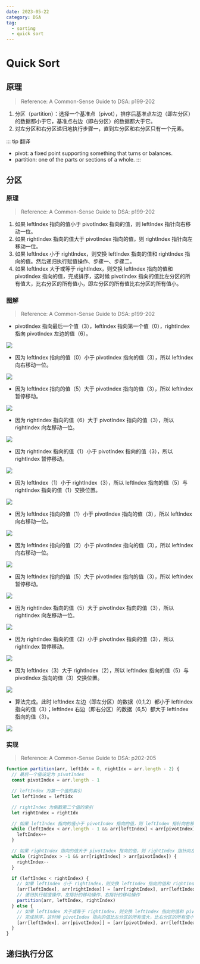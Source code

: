 ```yaml
---
date: 2023-05-22
category: DSA
tag:
  - sorting
  - quick sort
---
```


# Quick Sort

## 原理

> Reference: A Common-Sense Guide to DSA: p199-202

1. 分区（partition）：选择一个基准点（pivot），排序后基准点左边（即左分区）的数据都小于它，基准点右边（即右分区）的数据都大于它。
2. 对左分区和右分区递归地执行步骤一，直到左分区和右分区只有一个元素。

::: tip 翻译
- pivot: a fixed point supporting something that turns or balances.
- partition: one of the parts or sections of a whole.
:::

## 分区

### 原理

> Reference: A Common-Sense Guide to DSA: p199-202

1. 如果 leftIndex 指向的值小于 pivotIndex 指向的值，则 leftIndex 指针向右移动一位。
2. 如果 rightIndex 指向的值大于 pivotIndex 指向的值，则 rightIndex 指针向左移动一位。
3. 如果 leftIndex 小于 rightIndex，则交换 leftIndex 指向的值和 rightIndex 指向的值。然后递归执行赋值操作、步骤一、步骤二。
4. 如果 leftIndex 大于或等于 rightIndex，则交换 leftIndex 指向的值和 pivotIndex 指向的值，完成排序，这时候 pivotIndex 指向的值比左分区的所有值大，比右分区的所有值小，即左分区的所有值比右分区的所有值小。

### 图解

> Reference: A Common-Sense Guide to DSA: p199-202

- pivotIndex 指向最后一个值（3），leftIndex 指向第一个值（0），rightIndex 指向 pivotIndex 左边的值（6）。

![](./_image/slide-1.png)

- 因为 leftIndex 指向的值（0）小于 pivotIndex 指向的值（3），所以 leftIndex 向右移动一位。

![](./_image/slide-2.png)

- 因为 leftIndex 指向的值（5）大于 pivotIndex 指向的值（3），所以 leftIndex 暂停移动。

![](./_image/slide-2.png)

- 因为 rightIndex 指向的值（6）大于 pivotIndex 指向的值（3），所以 rightIndex 向左移动一位。

![](./_image/slide-3.png)

- 因为 rightIndex 指向的值（1）小于 pivotIndex 指向的值（3），所以 rightIndex 暂停移动。

![](./_image/slide-3.png)

- 因为 leftIndex（1）小于 rightIndex（3），所以 leftIndex 指向的值（5）与 rightIndex 指向的值（1）交换位置。

![](./_image/slide-4.png)

- 因为 leftIndex 指向的值（1）小于 pivotIndex 指向的值（3），所以 leftIndex 向右移动一位。

![](./_image/slide-5.png)

- 因为 leftIndex 指向的值（2）小于 pivotIndex 指向的值（3），所以 leftIndex 向右移动一位。

![](./_image/slide-6.png)

- 因为 leftIndex 指向的值（5）大于 pivotIndex 指向的值（3），所以 leftIndex 暂停移动。

![](./_image/slide-6.png)

- 因为 rightIndex 指向的值（5）大于 pivotIndex 指向的值（3），所以 rightIndex 向左移动一位。

![](./_image/slide-7.png)

- 因为 rightIndex 指向的值（2）小于 pivotIndex 指向的值（3），所以 rightIndex 暂停移动。

![](./_image/slide-7.png)

- 因为 leftIndex（3）大于 rightIndex（2），所以 leftIndex 指向的值（5）与 pivotIndex 指向的值（3）交换位置。

![](./_image/slide-8.png)

- 算法完成。此时 leftIndex 左边（即左分区）的数据（0,1,2）都小于 leftIndex 指向的值（3）；leftIndex 右边（即右分区）的数据（6,5）都大于 leftIndex 指向的值（3）。

![](./_image/slide-9.png)

### 实现

> Reference: A Common-Sense Guide to DSA: p202-205

```js
function partition(arr, leftIdx = 0, rightIdx = arr.length - 2) {
  // 最后一个值设定为 pivotIndex
  const pivotIndex = arr.length - 1

  // leftIndex 为第一个值的索引
  let leftIndex = leftIdx

  // rightIndex 为倒数第二个值的索引
  let rightIndex = rightIdx

  // 如果 leftIndex 指向的值小于 pivotIndex 指向的值，则 leftIndex 指针向右移动一位
  while (leftIndex < arr.length - 1 && arr[leftIndex] < arr[pivotIndex]) {
    leftIndex++
  }

  // 如果 rightIndex 指向的值大于 pivotIndex 指向的值，则 rightIndex 指针向左移动一位
  while (rightIndex > -1 && arr[rightIndex] > arr[pivotIndex]) {
    rightIndex--
  }

  if (leftIndex < rightIndex) {
    // 如果 leftIndex 小于 rightIndex，则交换 leftIndex 指向的值和 rightIndex 指向的值
    [arr[leftIndex], arr[rightIndex]] = [arr[rightIndex], arr[leftIndex]]
    // 递归执行赋值操作、左指针的移动操作、右指针的移动操作
    partition(arr, leftIndex, rightIndex)
  } else {
    // 如果 leftIndex 大于或等于 rightIndex，则交换 leftIndex 指向的值和 pivotIndex 指向的值
    // 完成排序，这时候 pivotIndex 指向的值比左分区的所有值大，比右分区的所有值小，即左分区的所有值比右分区的所有值小。 
    [arr[leftIndex], arr[pivotIndex]] = [arr[pivotIndex], arr[leftIndex]]
  }
}
```

## 递归执行分区


